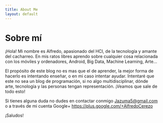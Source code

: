 ```yaml
---
title: About Me
layout: default
---
```


# Sobre mí

¡Hola! Mi nombre es Alfredo, apasionado del HCI, de la tecnología y amante del cacharreo.
En mis ratos libres aprendo sobre cualquier cosa relacionada con los móviles y ordenadores, Android, Big Data, Machine Learning, Arte...

El propósito de este blog no es mas que el de aprender, la mejor forma de hacerlo es intentando enseñar, o en mi caso intentar ayudar. Intentaré que este no sea un blog de programación, si no algo multidisciplinar, dónde arte, tecnología y las personas tengan representación.
¡Veamos que sale de todo esto!

Si tienes alguna duda no dudes en contactar conmigo <Jazuma5@gmail.com> o a través de mi cuenta Google+ <https://plus.google.com/+AlfredoCerezo>

¡Saludos!